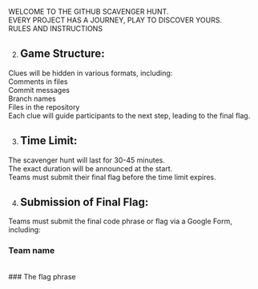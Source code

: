 WELCOME TO THE GITHUB SCAVENGER HUNT.
</br>
EVERY PROJECT HAS A JOURNEY, PLAY TO DISCOVER YOURS.
</br>
RULES AND INSTRUCTIONS
</br>

2. ## Game Structure:
  Clues will be hidden in various formats, including:
  </br>
  Comments in files
  </br>
  Commit messages
  </br>
  Branch names
  </br>
  Files in the repository
  </br>
  Each clue will guide participants to the next step, leading to the final flag.
  </br>

3. ## Time Limit:
  The scavenger hunt will last for 30-45 minutes. 
  </br>
  The exact duration will be announced at the start.
  </br>
  Teams must submit their final flag before the time limit expires.
  </br>

4. ## Submission of Final Flag:
  Teams must submit the final code phrase or flag via a Google Form, including:
  </br>
  ### Team name
  </br>
  ### The flag phrase
